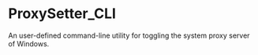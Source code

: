 # ProxySetter_CLI
An user-defined command-line utility for toggling the system proxy server of Windows.
